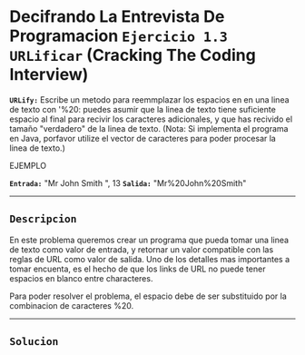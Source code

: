 #  Decifrando La Entrevista De Programacion `Ejercicio 1.3 URLificar` (Cracking The Coding Interview)
**`URLify:`** Escribe un metodo para reemmplazar los espacios en en una linea de texto con '%20: puedes asumir que la linea de texto
tiene suficiente espacio al final para recivir los caracteres adicionales, y que has recivido el tamaño "verdadero" de la linea de texto. (Nota: Si implementa el programa en Java, porfavor utilize el vector de caracteres para poder procesar la linea de texto.)

EJEMPLO

**`Entrada:`** "Mr John Smith ", 13
**`Salida:`** "Mr%20John%20Smith"

---

## `Descripcion`
En este problema queremos crear un programa que pueda tomar una linea de texto como valor de entrada, 
y retornar un valor compatible con las reglas de URL como valor de salida. Uno de los detalles mas importantes a tomar encuenta, es el hecho de que los links de URL no puede tener espacios en blanco entre characteres. 

Para poder resolver el problema, el espacio debe de ser substituido por la combinacion de caracteres %20.

---

## `Solucion`
